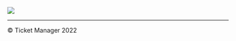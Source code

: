 ![](https://cdn.discordapp.com/avatars/1033396334931226634/576c099793a77f121dd17828265fa9bd.webp)

------------

&copy; Ticket Manager 2022

